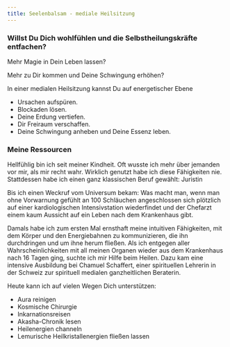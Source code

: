 ```yaml
---
title: Seelenbalsam - mediale Heilsitzung
---
```


### Willst Du Dich wohlfühlen und die Selbstheilungskräfte entfachen? 
Mehr Magie in Dein Leben lassen? 

Mehr zu Dir kommen und Deine Schwingung erhöhen?

In einer medialen Heilsitzung kannst Du auf energetischer Ebene

- Ursachen aufspüren.
- Blockaden lösen.
- Deine Erdung vertiefen.
- Dir Freiraum verschaffen.
- Deine Schwingung anheben und Deine Essenz leben.


### Meine Ressourcen
Hellfühlig bin ich seit meiner Kindheit. Oft wusste ich mehr über jemanden vor mir, als mir recht wahr. Wirklich genutzt habe ich diese Fähigkeiten nie. Stattdessen habe ich einen ganz klassischen Beruf gewählt: Juristin 

Bis ich einen Weckruf vom Universum bekam: Was macht man, wenn man ohne Vorwarnung gefühlt an 100 Schläuchen angeschlossen sich plötzlich auf einer kardiologischen Intensivstation wiederfindet und der Chefarzt einem kaum Aussicht auf ein Leben nach dem Krankenhaus gibt. 

Damals habe ich zum ersten Mal ernsthaft meine intuitiven Fähigkeiten, mit dem Körper und den Energiebahnen zu kommunizieren, die ihn durchdringen und um ihne herum fließen. Als ich entgegen aller Wahrscheinlichkeiten mit all meinen Organen wieder aus dem Krankenhaus nach 16 Tagen ging, suchte ich mir Hilfe beim Heilen. 
Dazu kam eine intensive Ausbildung bei Chamuel Schaffert, einer spirituellen Lehrerin in der Schweiz zur spirituell medialen ganzheitlichen Beraterin.

Heute kann ich auf vielen Wegen Dich unterstützen: 
- Aura reinigen
- Kosmische Chirurgie
- Inkarnationsreisen
- Akasha-Chronik lesen
- Heilenergien channeln
- Lemurische Heilkristallenergien fließen lassen




